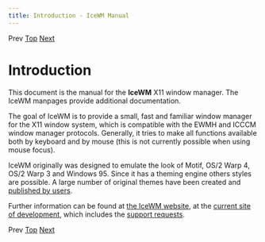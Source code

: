 ```yaml
---
title: Introduction - IceWM Manual
---
```


Prev [Top](icewm-toc.html) [Next](icewm-2.html)

Introduction
============

This document is the manual for the **IceWM** X11 window manager.
The IceWM manpages provide additional documentation.

The goal of IceWM is to provide a small, fast and familiar window manager for the X11 window system, which is compatible with the EWMH and ICCCM window manager protocols. Generally, it tries to make all functions available both by keyboard and by mouse (this is not currently possible when using mouse focus).

IceWM originally was designed to emulate the look of Motif, OS/2 Warp 4, OS/2 Warp 3 and Windows 95. Since it has a theming engine others styles are possible. A large number of original themes have been created and [published by users](https://www.box-look.org/browse/cat/142/ord/latest/).

Further information can be found at [the IceWM website](https://ice-wm.org),
at the [current site of development](https://github.com/bbidulock/icewm/),
which includes the [support requests](https://github.com/bbidulock/icewm/issues/).

Prev [Top](icewm-toc.html) [Next](icewm-2.html)

